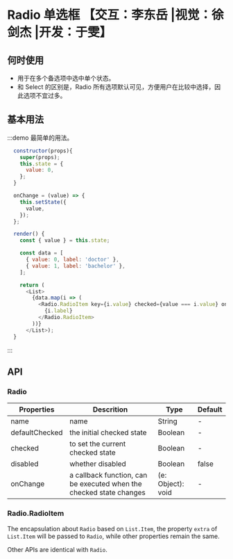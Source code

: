 # Radio 单选框 【交互：李东岳 |视觉：徐剑杰 |开发：于雯】

## 何时使用

- 用于在多个备选项中选中单个状态。
- 和 Select 的区别是，Radio 所有选项默认可见，方便用户在比较中选择，因此选项不宜过多。

## 基本用法

:::demo 最简单的用法。

```js
  constructor(props){
    super(props);
    this.state = {
      value: 0,
    };    
  }

  onChange = (value) => {
    this.setState({
      value,
    });
  };

  render() {
    const { value } = this.state;

    const data = [
      { value: 0, label: 'doctor' },
      { value: 1, label: 'bachelor' },
    ];

    return (
      <List>
        {data.map(i => (
          <Radio.RadioItem key={i.value} checked={value === i.value} onChange={() => this.onChange(i.value)}>
            {i.label}
          </Radio.RadioItem>
        ))}
      </List>);
  }

```

:::

## API

### Radio

|Properties | Descrition | Type | Default|
|-----------|------------|------|--------|
| name    |   name  | String |   -  |
| defaultChecked |   the initial checked state   | Boolean  | -  |
| checked    |   to set the current checked state  | Boolean  | -  |
| disabled      |  whether disabled  | Boolean |  false  |
| onChange    | a callback function, can be executed when the checked state changes | (e: Object): void |  -  |

### Radio.RadioItem

The encapsulation about `Radio` based on `List.Item`, the property `extra` of `List.Item` will be passed to `Radio`, while other properties remain the same.

Other APIs are identical with `Radio`.